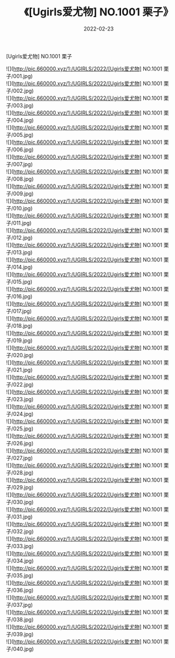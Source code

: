 ﻿---
layout: post
title:  《[Ugirls爱尤物] NO.1001 栗子》
date:   2022-02-23
img: http://pic.660000.xyz/1:/UGIRLS/2022/[Ugirls爱尤物] NO.1001 栗子/000.jpg
categories: [美女, 清纯, 唯美]
---

[Ugirls爱尤物] NO.1001 栗子

 ![](http://pic.660000.xyz/1:/UGIRLS/2022/[Ugirls爱尤物] NO.1001 栗子/001.jpg) <br>![](http://pic.660000.xyz/1:/UGIRLS/2022/[Ugirls爱尤物] NO.1001 栗子/002.jpg) <br>![](http://pic.660000.xyz/1:/UGIRLS/2022/[Ugirls爱尤物] NO.1001 栗子/003.jpg) <br>![](http://pic.660000.xyz/1:/UGIRLS/2022/[Ugirls爱尤物] NO.1001 栗子/004.jpg) <br>![](http://pic.660000.xyz/1:/UGIRLS/2022/[Ugirls爱尤物] NO.1001 栗子/005.jpg) <br>![](http://pic.660000.xyz/1:/UGIRLS/2022/[Ugirls爱尤物] NO.1001 栗子/006.jpg) <br>![](http://pic.660000.xyz/1:/UGIRLS/2022/[Ugirls爱尤物] NO.1001 栗子/007.jpg) <br>![](http://pic.660000.xyz/1:/UGIRLS/2022/[Ugirls爱尤物] NO.1001 栗子/008.jpg) <br>![](http://pic.660000.xyz/1:/UGIRLS/2022/[Ugirls爱尤物] NO.1001 栗子/009.jpg) <br>![](http://pic.660000.xyz/1:/UGIRLS/2022/[Ugirls爱尤物] NO.1001 栗子/010.jpg) <br>![](http://pic.660000.xyz/1:/UGIRLS/2022/[Ugirls爱尤物] NO.1001 栗子/011.jpg) <br>![](http://pic.660000.xyz/1:/UGIRLS/2022/[Ugirls爱尤物] NO.1001 栗子/012.jpg) <br>![](http://pic.660000.xyz/1:/UGIRLS/2022/[Ugirls爱尤物] NO.1001 栗子/013.jpg) <br>![](http://pic.660000.xyz/1:/UGIRLS/2022/[Ugirls爱尤物] NO.1001 栗子/014.jpg) <br>![](http://pic.660000.xyz/1:/UGIRLS/2022/[Ugirls爱尤物] NO.1001 栗子/015.jpg) <br>![](http://pic.660000.xyz/1:/UGIRLS/2022/[Ugirls爱尤物] NO.1001 栗子/016.jpg) <br>![](http://pic.660000.xyz/1:/UGIRLS/2022/[Ugirls爱尤物] NO.1001 栗子/017.jpg) <br>![](http://pic.660000.xyz/1:/UGIRLS/2022/[Ugirls爱尤物] NO.1001 栗子/018.jpg) <br>![](http://pic.660000.xyz/1:/UGIRLS/2022/[Ugirls爱尤物] NO.1001 栗子/019.jpg) <br>![](http://pic.660000.xyz/1:/UGIRLS/2022/[Ugirls爱尤物] NO.1001 栗子/020.jpg) <br>![](http://pic.660000.xyz/1:/UGIRLS/2022/[Ugirls爱尤物] NO.1001 栗子/021.jpg) <br>![](http://pic.660000.xyz/1:/UGIRLS/2022/[Ugirls爱尤物] NO.1001 栗子/022.jpg) <br>![](http://pic.660000.xyz/1:/UGIRLS/2022/[Ugirls爱尤物] NO.1001 栗子/023.jpg) <br>![](http://pic.660000.xyz/1:/UGIRLS/2022/[Ugirls爱尤物] NO.1001 栗子/024.jpg) <br>![](http://pic.660000.xyz/1:/UGIRLS/2022/[Ugirls爱尤物] NO.1001 栗子/025.jpg) <br>![](http://pic.660000.xyz/1:/UGIRLS/2022/[Ugirls爱尤物] NO.1001 栗子/026.jpg) <br>![](http://pic.660000.xyz/1:/UGIRLS/2022/[Ugirls爱尤物] NO.1001 栗子/027.jpg) <br>![](http://pic.660000.xyz/1:/UGIRLS/2022/[Ugirls爱尤物] NO.1001 栗子/028.jpg) <br>![](http://pic.660000.xyz/1:/UGIRLS/2022/[Ugirls爱尤物] NO.1001 栗子/029.jpg) <br>![](http://pic.660000.xyz/1:/UGIRLS/2022/[Ugirls爱尤物] NO.1001 栗子/030.jpg) <br>![](http://pic.660000.xyz/1:/UGIRLS/2022/[Ugirls爱尤物] NO.1001 栗子/031.jpg) <br>![](http://pic.660000.xyz/1:/UGIRLS/2022/[Ugirls爱尤物] NO.1001 栗子/032.jpg) <br>![](http://pic.660000.xyz/1:/UGIRLS/2022/[Ugirls爱尤物] NO.1001 栗子/033.jpg) <br>![](http://pic.660000.xyz/1:/UGIRLS/2022/[Ugirls爱尤物] NO.1001 栗子/034.jpg) <br>![](http://pic.660000.xyz/1:/UGIRLS/2022/[Ugirls爱尤物] NO.1001 栗子/035.jpg) <br>![](http://pic.660000.xyz/1:/UGIRLS/2022/[Ugirls爱尤物] NO.1001 栗子/036.jpg) <br>![](http://pic.660000.xyz/1:/UGIRLS/2022/[Ugirls爱尤物] NO.1001 栗子/037.jpg) <br>![](http://pic.660000.xyz/1:/UGIRLS/2022/[Ugirls爱尤物] NO.1001 栗子/038.jpg) <br>![](http://pic.660000.xyz/1:/UGIRLS/2022/[Ugirls爱尤物] NO.1001 栗子/039.jpg) <br>![](http://pic.660000.xyz/1:/UGIRLS/2022/[Ugirls爱尤物] NO.1001 栗子/040.jpg) <br>